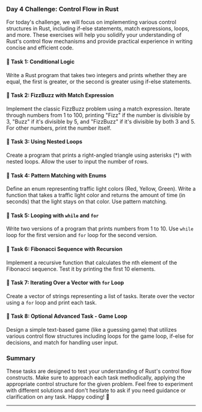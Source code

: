 ### Day 4 Challenge: Control Flow in Rust

For today's challenge, we will focus on implementing various control structures in Rust, including if-else statements, match expressions, loops, and more. These exercises will help you solidify your understanding of Rust's control flow mechanisms and provide practical experience in writing concise and efficient code.

#### **🎯 Task 1: Conditional Logic**
Write a Rust program that takes two integers and prints whether they are equal, the first is greater, or the second is greater using if-else statements.

#### **🎯 Task 2: FizzBuzz with Match Expression**
Implement the classic FizzBuzz problem using a match expression. Iterate through numbers from 1 to 100, printing "Fizz" if the number is divisible by 3, "Buzz" if it's divisible by 5, and "FizzBuzz" if it's divisible by both 3 and 5. For other numbers, print the number itself.

#### **🎯 Task 3: Using Nested Loops**
Create a program that prints a right-angled triangle using asterisks (*) with nested loops. Allow the user to input the number of rows.

#### **🎯 Task 4: Pattern Matching with Enums**
Define an enum representing traffic light colors (Red, Yellow, Green). Write a function that takes a traffic light color and returns the amount of time (in seconds) that the light stays on that color. Use pattern matching.

#### **🎯 Task 5: Looping with `while` and `for`**
Write two versions of a program that prints numbers from 1 to 10. Use `while` loop for the first version and `for` loop for the second version.

#### **🎯 Task 6: Fibonacci Sequence with Recursion**
Implement a recursive function that calculates the nth element of the Fibonacci sequence. Test it by printing the first 10 elements.

#### **🎯 Task 7: Iterating Over a Vector with `for` Loop**
Create a vector of strings representing a list of tasks. Iterate over the vector using a `for` loop and print each task.

#### **🎯 Task 8: Optional Advanced Task - Game Loop**
Design a simple text-based game (like a guessing game) that utilizes various control flow structures including loops for the game loop, if-else for decisions, and match for handling user input.

### Summary
These tasks are designed to test your understanding of Rust's control flow constructs. Make sure to approach each task methodically, applying the appropriate control structure for the given problem. Feel free to experiment with different solutions and don't hesitate to ask if you need guidance or clarification on any task. Happy coding! 🎉


---
